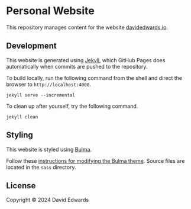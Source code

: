 # Personal Website

This repository manages content for the website [davidedwards.io](https://davidedwards.io).

## Development

This website is generated using [Jekyll](https://jekyllrb.com/), which GitHub Pages does automatically when commits are pushed to the repository.

To build locally, run the following command from the shell and direct the browser to `http://localhost:4000`.

```shell
jekyll serve --incremental
```

To clean up after yourself, try the following command.

```shell
jekyll clean
```

## Styling

This website is styled using [Bulma](https://bulma.io).

Follow these [instructions for modifying the Bulma theme](https://bulma.io/documentation/customize/with-node-sass/). Source files are located in the `sass` directory.

## License

Copyright © 2024 David Edwards
